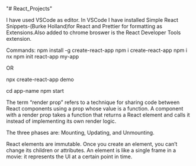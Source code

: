 "# React_Projects" 

I have used VSCode as editor. In VSCode I have installed Simple React Snippets-(Burke Holland)for React and Prettier for formatting as Extensions.Also added to chrome broswer is the React Developer Tools extension.

Commands: 
npm install -g create-react-app
npm i create-react-app
npm i nx
npm init react-app my-app

OR 

npx create-react-app demo

cd app-name
npm start

The term “render prop” refers to a technique for sharing code between React components using a prop whose value is a function. A component with a render prop takes a function that returns a React element and calls it instead of implementing its own render logic.

The three phases are: Mounting, Updating, and Unmounting.

React elements are immutable. Once you create an element, you can’t change its children or attributes. An element is like a single frame in a movie: it represents the UI at a certain point in time.